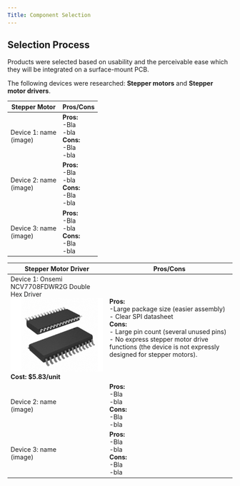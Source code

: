 ```yaml
---
Title: Component Selection
---
```


## Selection Process

Products were selected based on usability and the perceivable ease which they will be integrated on a surface-mount PCB.

The following devices were researched: **Stepper motors** and **Stepper motor drivers**.

| Stepper Motor | Pros/Cons |
|---|---|
| Device 1: name<br> (image) | **Pros:**<br>-Bla <br>-bla <br> **Cons:**<br>-Bla<br>-bla|
| Device 2: name<br>(image) | **Pros:**<br>-Bla <br>-bla <br> **Cons:**<br>-Bla<br>-bla|
| Device 3: name<br>(image) | **Pros:**<br>-Bla <br>-bla <br> **Cons:**<br>-Bla<br>-bla|

| Stepper Motor Driver | Pros/Cons |
|---|---|
| Device 1: Onsemi NCV7708FDWR2G Double Hex Driver <br>![Image of IC](docs/static/media/NCV7708FDWR2G.png)<br> **Cost: $5.83/unit**  | **Pros:**<br>-Large package size (easier assembly) <br> - Clear SPI datasheet<br> **Cons:**<br>- Large pin count (several unused pins)<br>- No express stepper motor drive functions (the device is not expressly designed for stepper motors).|
| Device 2: name<br>(image) | **Pros:**<br>-Bla <br>-bla <br> **Cons:**<br>-Bla<br>-bla|
| Device 3: name<br>(image) | **Pros:**<br>-Bla <br>-bla <br> **Cons:**<br>-Bla<br>-bla|
